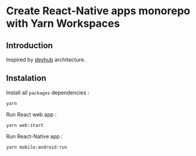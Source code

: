 # Create React-Native apps monorepo with Yarn Workspaces

## Introduction

Inspired by [devhub](https://github.com/devhubapp/devhub) architecture.

## Instalation

Install all `packages` dependencies :

`yarn`

Run React web app :

`yarn web:start`

Run React-Native app :

`yarn mobile:android:run`
